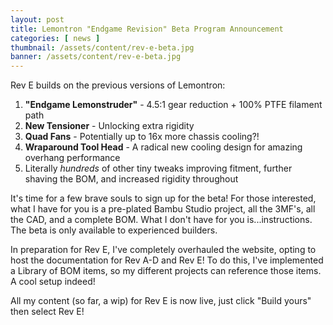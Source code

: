 ```yaml
---
layout: post
title: Lemontron "Endgame Revision" Beta Program Announcement
categories: [ news ]
thumbnail: /assets/content/rev-e-beta.jpg
banner: /assets/content/rev-e-beta.jpg
---
```


Rev E builds on the previous versions of Lemontron:

1. **"Endgame Lemonstruder"** - 4.5:1 gear reduction + 100% PTFE filament path
2. **New Tensioner** - Unlocking extra rigidity
3. **Quad Fans** - Potentially up to 16x more chassis cooling?!
4. **Wraparound Tool Head** - A radical new cooling design for amazing overhang performance
5. Literally _hundreds_ of other tiny tweaks improving fitment, further shaving the BOM, and increased rigidity
   throughout

It's time for a few brave souls to sign up for the beta! For those
interested, what I have for you is a pre-plated Bambu Studio project, all the 3MF's, all the CAD, and a complete BOM.
What I don't have for you is...instructions. The beta is only available to experienced builders.

In preparation for Rev E, I've completely overhauled the website, opting to host the documentation for Rev A-D and Rev
E! To do this, I've implemented a Library of BOM items, so my different projects can reference those items. A cool setup
indeed!

All my content (so far, a wip) for Rev E is now live, just click "Build yours" then select Rev E! 